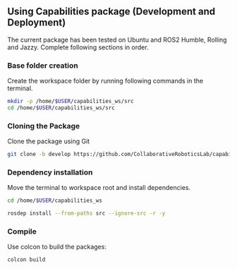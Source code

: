 ## Using Capabilities package (Development and Deployment)

The current package has been tested on Ubuntu and ROS2 Humble, Rolling and Jazzy. Complete following sections in order.

### Base folder creation

Create the workspace folder by running following commands in the terminal.

```bash
mkdir -p /home/$USER/capabilities_ws/src
cd /home/$USER/capabilities_ws/src
```

### Cloning the Package

Clone the package using Git

```bash
git clone -b develop https://github.com/CollaborativeRoboticsLab/capabilities2.git
```

### Dependency installation

Move the terminal to workspace root and install dependencies.

```bash
cd /home/$USER/capabilities_ws
```
```bash
rosdep install --from-paths src --ignore-src -r -y
```

### Compile

Use colcon to build the packages:

```bash
colcon build
```